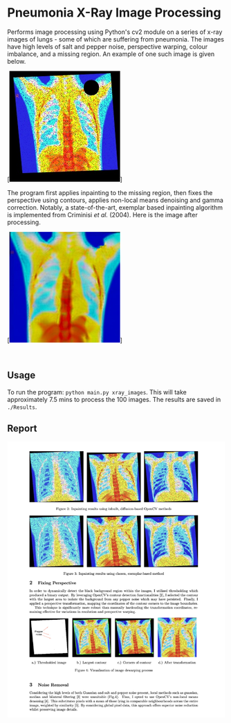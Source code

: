 # Pneumonia X-Ray Image Processing

Performs image processing using Python's cv2 module on a series of x-ray images of lungs - some of which are suffering from pneumonia. The images have high levels of salt and pepper noise, perspective warping, colour imbalance, and a missing region. An example of one such image is given below.

[![Example source image ](xray_images/im014-healthy.jpg)]

The program first applies inpainting to the missing region, then fixes the perspective using contours, applies non-local means denoising and gamma correction. Notably, a state-of-the-art, exemplar based inpainting algorithm is implemented from Criminisi *et al.* (2004). Here is the image after processing.

[![Example source image ](Results/im014-healthy.jpg)]

<br>

## Usage

To run the program: `python main.py xray_images`. This will take approximately 7.5 mins to process the 100 images. The results are saved in `./Results`.

## Report

[![Preview of the research paper](assets/report_page2.png)](report.pdf)

